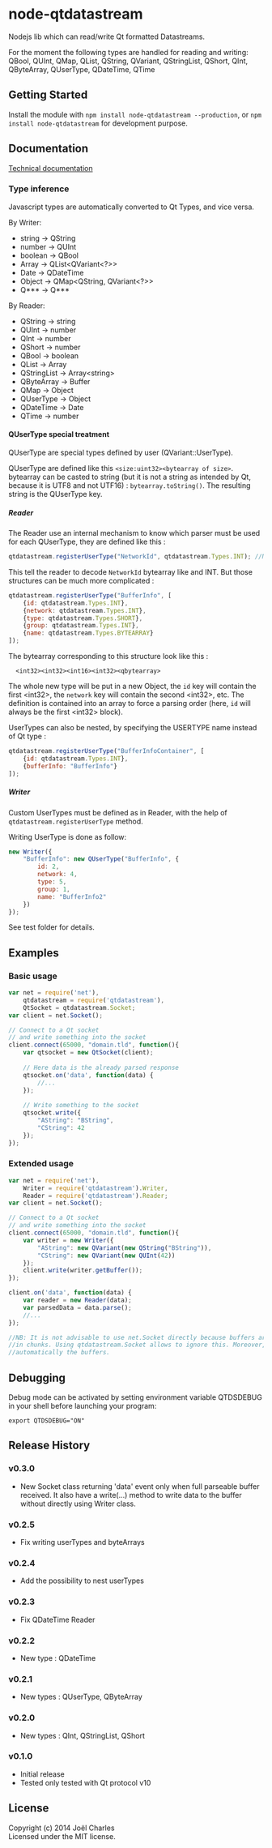 # node-qtdatastream

Nodejs lib which can read/write Qt formatted Datastreams.

For the moment the following types are handled for reading and writing:
  QBool, QUInt, QMap, QList, QString, QVariant, QStringList, QShort, QInt, QByteArray, QUserType, QDateTime, QTime

## Getting Started
Install the module with `npm install node-qtdatastream --production`,
or `npm install node-qtdatastream` for development purpose.

## Documentation
[Technical documentation](http://magne4000.github.io/qtdatastream/)

### Type inference
Javascript types are automatically converted to Qt Types, and vice versa.

By Writer:

* string -> QString
* number -> QUInt
* boolean -> QBool
* Array -> QList&lt;QVariant&lt;?&gt;&gt;
* Date -> QDateTime
* Object -> QMap&lt;QString, QVariant&lt;?&gt;&gt;
* Q\*\*\* -> Q\*\*\*

By Reader:

* QString -> string
* QUInt -> number
* QInt -> number
* QShort -> number
* QBool -> boolean
* QList -> Array
* QStringList -> Array&lt;string&gt;
* QByteArray -> Buffer
* QMap -> Object
* QUserType -> Object
* QDateTime -> Date
* QTime -> number

#### QUserType special treatment
QUserType are special types defined by user (QVariant::UserType).

QUserType are defined like this `<size:uint32><bytearray of size>`. bytearray
can be casted to string (but it is not a string as intended by Qt,
because it is UTF8 and not UTF16) : `bytearray.toString()`. The resulting string
is the QUserType key.

##### Reader
The Reader use an internal mechanism to know which parser must be used for each
QUserType, they are defined like this :
```javascript
qtdatastream.registerUserType("NetworkId", qtdatastream.Types.INT); //NetworkId here is our key
```

This tell the reader to decode `NetworkId` bytearray like and INT. But those
structures can be much more complicated :
```javascript
qtdatastream.registerUserType("BufferInfo", [
    {id: qtdatastream.Types.INT},
    {network: qtdatastream.Types.INT},
    {type: qtdatastream.Types.SHORT},
    {group: qtdatastream.Types.INT},
    {name: qtdatastream.Types.BYTEARRAY}
]);
```

The bytearray corresponding to this structure look like this :
```
  <int32><int32><int16><int32><qbytearray>
```

The whole new type will be put in a new Object, the `id` key will contain the first
&lt;int32&gt;, the `network` key will contain the second &lt;int32&gt;, etc.
The definition is contained into an array to force a parsing order (here, `id` will
always be the first &lt;int32&gt; block).


UserTypes can also be nested, by specifying the USERTYPE name instead of Qt type :
```javascript
qtdatastream.registerUserType("BufferInfoContainer", [
    {id: qtdatastream.Types.INT},
    {bufferInfo: "BufferInfo"}
]);
```

##### Writer
Custom UserTypes must be defined as in Reader, with the help of `qtdatastream.registerUserType` method.

Writing UserType is done as follow:
```javascript
new Writer({
    "BufferInfo": new QUserType("BufferInfo", {
        id: 2,
        network: 4,
        type: 5,
        group: 1,
        name: "BufferInfo2"
    })
});
```

See test folder for details.

## Examples
### Basic usage
```javascript
var net = require('net'),
    qtdatastream = require('qtdatastream'),
    QtSocket = qtdatastream.Socket;
var client = net.Socket();

// Connect to a Qt socket
// and write something into the socket
client.connect(65000, "domain.tld", function(){
    var qtsocket = new QtSocket(client);
    
    // Here data is the already parsed response
    qtsocket.on('data', function(data) {
        //...
    });
    
    // Write something to the socket
    qtsocket.write({
        "AString": "BString",
        "CString": 42
    });
});


```

### Extended usage
```javascript
var net = require('net'),
    Writer = require('qtdatastream').Writer,
    Reader = require('qtdatastream').Reader;
var client = net.Socket();

// Connect to a Qt socket
// and write something into the socket
client.connect(65000, "domain.tld", function(){
    var writer = new Writer({
        "AString": new QVariant(new QString("BString")),
        "CString": new QVariant(new QUInt(42))
    });
    client.write(writer.getBuffer());
});

client.on('data', function(data) {
    var reader = new Reader(data);
    var parsedData = data.parse();
    //...
});

//NB: It is not advisable to use net.Socket directly because buffers are received
//in chunks. Using qtdatastream.Socket allows to ignore this. Moreover, its parses
//automatically the buffers.
```

## Debugging
Debug mode can be activated by setting environment variable QTDSDEBUG in your shell before launching your program:
```
export QTDSDEBUG="ON"
```

## Release History
### v0.3.0
* New Socket class returning 'data' event only when full parseable buffer received.
It also have a write(...) method to write data to the buffer without directly
using Writer class.

### v0.2.5
* Fix writing userTypes and byteArrays

### v0.2.4
* Add the possibility to nest userTypes

### v0.2.3
* Fix QDateTime Reader

### v0.2.2
* New type : QDateTime

### v0.2.1
* New types : QUserType, QByteArray

### v0.2.0
* New types : QInt, QStringList, QShort

### v0.1.0
* Initial release
* Tested only tested with Qt protocol v10

## License
Copyright (c) 2014 Joël Charles  
Licensed under the MIT license.
